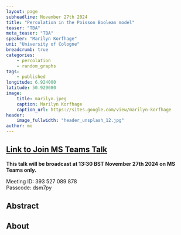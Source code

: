 ```yaml
---
layout: page
subheadline: November 27th 2024
title: "Percolation in the Poisson Boolean model"
teaser: "TBA"
meta_teaser: "TBA"
speaker: "Marilyn Korfhage"
uni: "University of Cologne"
breadcrumb: true
categories:
    - percolation
    - random_graphs
tags:
    - published
longitude: 6.924000
latitude: 50.929080
image:
    title: marilyn.jpeg
    caption: Marilyn Korfhage
    caption_url: https://sites.google.com/view/marilyn-korfhage
header:
    image_fullwidth: "header_unsplash_12.jpg"
author: mo
---
```


## [Link to Join MS Teams Talk](https://teams.microsoft.com/l/meetup-join/19%3ameeting_N2Q2NGY2NDEtYWVmNS00NzE3LWI0ZWMtMWFiZmE3NGM2MTc3%40thread.v2/0?context=%7b%22Tid%22%3a%22377e3d22-4ea1-422d-b0ad-8fcc89406b9e%22%2c%22Oid%22%3a%2243af9e94-a882-4d59-8a92-d00c8899065e%22%7d)

**This talk will be broadcast at 13:30 BST November 27th 2024 on MS Teams only.**

Meeting ID: 393 527 089 878 \
Passcode: dsm7py

## Abstract

## About
